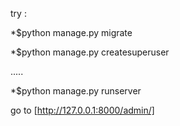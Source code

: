 try :

*$python manage.py migrate

*$python manage.py createsuperuser

.....

*$python manage.py runserver

go to [http://127.0.0.1:8000/admin/]